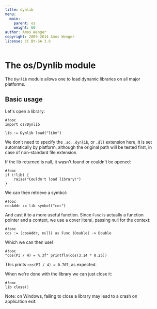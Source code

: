 ```yaml
---
title: dynlib
menu:
  main:
    parent: os
    weight: 60
author: Amos Wenger
copyright: 2009-2014 Amos Wenger
license: CC BY-SA 3.0
---
```


# The os/Dynlib module

The `Dynlib` module allows one to load dynamic libraries on all
major platforms.

## Basic usage

Let's open a library:

    #!ooc
    import os/Dynlib

    lib := Dynlib load("libm")

We don't need to specify the `.so`, `.dynlib`, or `.dll` extension here, it is
set automatically by platform, although the original path will be tested first,
in case of non-standard file extension.

If the lib returned is null, it wasn't found or couldn't be opened:

    #!ooc
    if (!lib) {
        raise("Couldn't load library!")
    }

We can then retrieve a symbol:

    #!ooc
    cosAddr := lib symbol("cos")

And cast it to a more useful function. Since `Func` is actually
a function pointer and a context, we use a cover literal, passing
null for the context:

    #!ooc
    cos := (cosAddr, null) as Func (Double) -> Double

Which we can then use!

    #!ooc
    "cos(PI / 4) = %.3f" printfln(cos(3.14 * 0.25))

This prints `cos(PI / 4) = 0.707`, as expected.

When we're done with the library we can just close it:

    #!ooc
    lib close()

Note: on Windows, failing to close a library may lead to a
crash on application exit.
